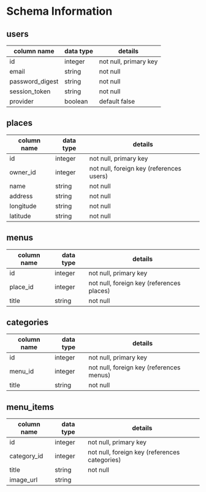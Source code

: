 # Schema Information

## users
column name | data type | details
------------|-----------|-----------------------
id          | integer   | not null, primary key
email       | string    | not null
password_digest | string    | not null
session_token | string    | not null
provider | boolean    | default false

## places
column name | data type | details
------------|-----------|-----------------------
id          | integer   | not null, primary key
owner_id    | integer   | not null, foreign key (references users)
name       | string    | not null
address       | string    | not null
longitude       | string    | not null
latitude       | string    | not null

## menus
column name | data type | details
------------|-----------|-----------------------
id          | integer   | not null, primary key
place_id    | integer   | not null, foreign key (references places)
title       | string    | not null

## categories
column name | data type | details
------------|-----------|-----------------------
id          | integer   | not null, primary key
menu_id    | integer   | not null, foreign key (references menus)
title       | string    | not null

## menu_items
column name | data type | details
------------|-----------|-----------------------
id          | integer   | not null, primary key
category_id    | integer   | not null, foreign key (references categories)
title       | string    | not null
image_url       | string    |
